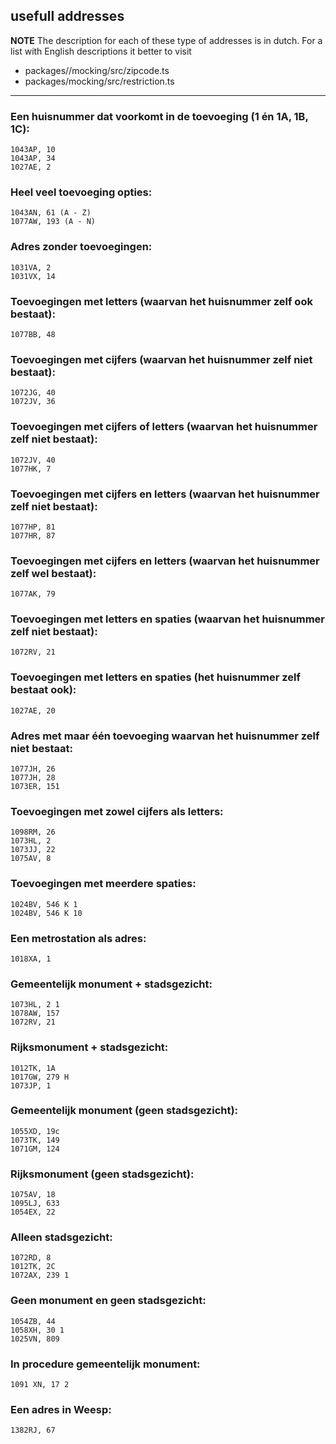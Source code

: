 usefull addresses
---
**NOTE**
The description for each of these type of addresses is in dutch. For a list with English descriptions it better to visit
 - packages//mocking/src/zipcode.ts 
 - packages/mocking/src/restriction.ts
 
---

### Een huisnummer dat voorkomt in de toevoeging (1 én 1A, 1B, 1C):
```1012TK, 1
1043AP, 10
1043AP, 34
1027AE, 2
```
### Heel veel toevoeging opties:
```1052VG, 14 (A - W)
1043AN, 61 (A - Z)
1077AW, 193 (A - N)
```
### Adres zonder toevoegingen:
```
1031VA, 2
1031VX, 14
```
### Toevoegingen met letters (waarvan het huisnummer zelf ook bestaat):
```
1077BB, 48
```
### Toevoegingen met cijfers (waarvan het huisnummer zelf niet bestaat):
```
1072JG, 40
1072JV, 36
```
### Toevoegingen met cijfers of letters (waarvan het huisnummer zelf niet bestaat):
```
1072JV, 40
1077HK, 7
```
### Toevoegingen met cijfers en letters (waarvan het huisnummer zelf niet bestaat):
```
1077HP, 81 
1077HR, 87
```
### Toevoegingen met cijfers en letters (waarvan het huisnummer zelf wel bestaat):
```
1077AK, 79
```
### Toevoegingen met letters en spaties (waarvan het huisnummer zelf niet bestaat):
```
1072RV, 21
```

### Toevoegingen met letters en spaties (het huisnummer zelf bestaat ook):
```
1027AE, 20
```

### Adres met maar één toevoeging waarvan het huisnummer zelf niet bestaat:
```
1077JH, 26
1077JH, 28
1073ER, 151
```

### Toevoegingen met zowel cijfers als letters:
```
1098RM, 26
1073HL, 2
1073JJ, 22
1075AV, 8
```

### Toevoegingen met meerdere spaties:
```
1024BV, 546 K 1
1024BV, 546 K 10
```

### Een metrostation als adres:
```
1018XA, 1
```

### Gemeentelijk monument + stadsgezicht:
```
1073HL, 2 1
1078AW, 157
1072RV, 21
```

### Rijksmonument + stadsgezicht:
```
1012TK, 1A
1017GW, 279 H
1073JP, 1
```

### Gemeentelijk monument (geen stadsgezicht):
```
1055XD, 19c
1073TK, 149
1071GM, 124
```

### Rijksmonument (geen stadsgezicht):
```
1075AV, 18
1095LJ, 633
1054EX, 22
```

### Alleen stadsgezicht:
```
1072RD, 8
1012TK, 2C
1072AX, 239 1
```
### Geen monument en geen stadsgezicht:
```
1054ZB, 44
1058XH, 30 1
1025VN, 809
```

### In procedure gemeentelijk monument:
```
1091 XN, 17 2
```

### Een adres in Weesp: 
```
1382RJ, 67
```
